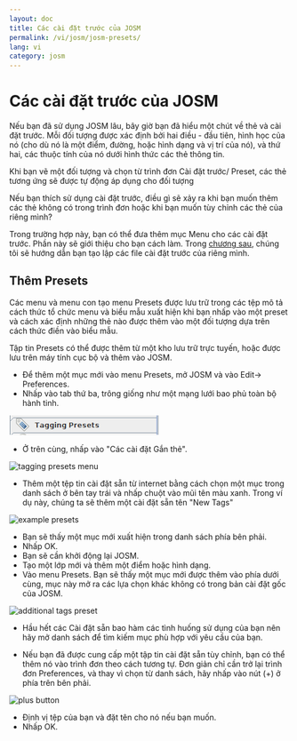 ```yaml
---
layout: doc
title: Các cài đặt trước của JOSM
permalink: /vi/josm/josm-presets/
lang: vi
category: josm
---
```


Các cài đặt trước của JOSM
============


Nếu bạn đã sử dụng JOSM lâu, bây giờ bạn đã hiểu một chút về thẻ và cài đặt trước. Mỗi đối tượng được xác định bởi hai điều - đầu tiên, hình học của nó (cho dù nó là một điểm, đường, hoặc hình dạng và vị trí của nó), và thứ hai, các thuộc tính của nó dưới hình thức các thẻ thông tin.  

Khi bạn vẽ một đối tượng và chọn từ trình đơn Cài đặt trước/ Preset, các thẻ tương ứng sẽ được tự động áp dụng cho đối tượng  

Nếu bạn thích sử dụng cài đặt trước, điều gì sẽ xảy ra khi bạn muốn thêm các thẻ không có trong trình đơn hoặc khi bạn muốn tùy chỉnh các thẻ của riêng mình?  

Trong trường hợp này, bạn có thể đưa thêm mục Menu cho các cài đặt trước. Phần này sẽ giới thiệu cho bạn cách làm. Trong [chương sau](/vi/josm/creating-presets), chúng tôi sẽ hướng dẫn bạn tạo lập các file cài đặt trước của riêng mình.  


Thêm Presets
-----------

Các menu và menu con tạo menu Presets được lưu trữ trong các tệp mô tả cách thức tổ chức menu và biểu mẫu xuất hiện khi bạn nhấp vào một preset và cách xác định những thẻ nào được thêm vào một đối tượng dựa trên cách thức điền vào biểu mẫu.  

Tập tin Presets có thể được thêm từ một kho lưu trữ trực tuyến, hoặc được lưu trên máy tính cục bộ và thêm vào JOSM.  

* Để thêm một mục mới vào menu Presets, mở JOSM và vào Edit-> Preferences.  
* Nhấp vào tab thứ ba, trông giống như một mạng lưới bao phủ toàn bộ hành tinh.  

![tagging presets tab][]

* Ở trên cùng, nhấp vào "Các cài đặt Gắn thẻ".  

![tagging presets menu][]

* Thêm một tệp tin cài đặt sẵn từ internet bằng cách chọn một mục trong danh sách ở bên tay trái và nhấp chuột vào mũi tên màu xanh. Trong ví dụ này, chúng ta sẽ thêm một cài đặt sẵn tên "New Tags"  

![example presets][]

* Bạn sẽ thấy một mục mới xuất hiện trong danh sách phía bên phải.  
* Nhấp OK.  
* Bạn sẽ cần khởi động lại JOSM.  
* Tạo một lớp mới và thêm một điểm hoặc hình dạng.  
* Vào menu Presets. Bạn sẽ thấy một mục mới được thêm vào phía dưới cùng, mục này mở ra các lựa chọn khác không có trong bản cài đặt gốc của JOSM.  

![additional tags preset][]

* Hầu hết các Cài đặt sẵn bao hàm các tình huống sử dụng của bạn nên hãy mở danh sách để tìm kiếm mục phù hợp với yêu cầu của bạn.  

* Nếu bạn đã được cung cấp một tập tin cài đặt sẵn tùy chỉnh, bạn có thể thêm nó vào trình đơn theo cách tương tự. Đơn giản chỉ cần trở lại trình đơn Preferences, và thay vì chọn từ danh sách, hãy nhấp vào nút (+) ở phía trên bên phải.  

![plus button][]

* Định vị tệp của bạn và đặt tên cho nó nếu bạn muốn.  
* Nhấp OK.  


[tagging presets tab]: /images/josm/tagging-presets-tab.png
[tagging presets menu]: /images/josm/tagging-presets-menu.png
[example presets]: /images/josm/example-presets2.png
[additional tags preset]: /images/josm/new-tags-preset.png
[plus button]: /images/josm/plus-button.png

